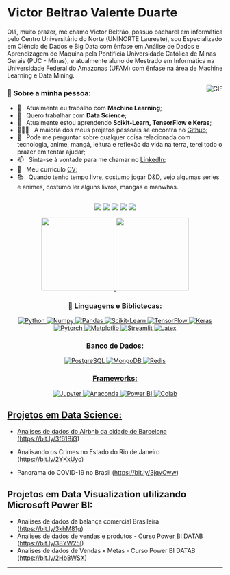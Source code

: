 
# Victor Beltrao Valente Duarte
<sub></sub>

<div align="left">

Olá, muito prazer, me chamo Victor Beltrão, possuo bacharel em informática pelo Centro Universitário do Norte (UNINORTE Laureate), sou Especializado em Ciência de Dados e Big Data com ênfase em Análise de Dados e Aprendizagem de Máquina pela Pontifícia Universidade Católica de Minas Gerais (PUC - Minas), e atualmente aluno de Mestrado em Informática na Universidade Federal do Amazonas (UFAM) com ênfase na área de Machine Learning e Data Mining.
</div>

<img align="right" alt="GIF" src="https://i.gifer.com/origin/70/707699a22a7f4faae1d81351fb16d110.gif">

### 🧐 Sobre a minha pessoa:

- 🔭 &nbsp; Atualmente eu trabalho com **Machine Learning**;
- 🤝 &nbsp; Quero trabalhar com **Data Science**;
- 🌱 &nbsp; Atualmente estou aprendendo **Scikit-Learn, TensorFlow e Keras**; 
- 👨🏻‍💻 &nbsp; A maioria dos meus projetos pessoais se encontra no [Github](https://github.com/victorbeltrao12?tab=repositories);
- 💬 &nbsp; Pode me perguntar sobre qualquer coisa relacionada com tecnologia, anime, mangá, leitura e reflexão da vida na terra, terei todo o prazer em tentar ajudar;
- 📫 &nbsp; Sinta-se à vontade para me chamar no [LinkedIn](https://www.linkedin.com/in/victorbeltrao/);
- 📝 &nbsp; Meu curriculo [CV](https://drive.google.com/file/d/1crtjGowZJE4HOpdz2VYRWyzULhje3UHv/view?usp=sharing);
- 📚 &nbsp; Quando tenho tempo livre, costumo jogar D&D, vejo algumas series e animes, costumo ler alguns livros, mangás e manwhas.
<div align="center">
  
##
<div align="center"> 
 
  <a href = "mailto:victorbeltraoduarte@gmail.com"><img src="https://img.shields.io/badge/-Gmail-%23333?style=for-the-badge&logo=gmail&logoColor=white" target="_blank"></a>
  <a href = "https://www.linkedin.com/in/victorbeltrao/" target="_blank"><img src="https://img.shields.io/badge/-LinkedIn-%230077B5?style=for-the-badge&logo=linkedin&logoColor=white" target="_blank"></a>
  <a href = "https://open.spotify.com/playlist/1bmjid8hF9Sc8pxMEkwKh3?si=7d1c93ae5bef4f07"><img src="https://img.shields.io/badge/Spotify-1ED760?&style=for-the-badge&logo=spotify&logoColor=white" target="_blank"></a>
  <a href= "https://steamcommunity.com/id/vbvd/"><img src="https://img.shields.io/badge/Steam-000000?style=for-the-badge&logo=steam&logoColor=white" target="_blank"></a>
  <a href="https://br.op.gg/multi/query=vikotsuby%2Cgrayback"><img src="https://img.shields.io/badge/Riot_Games-D32936?style=for-the-badge&logo=riot-games&logoColor=white" target="_blank"></a>
</div>
  

  <a href="https://github.com/victorbeltrao12">
  <img height="170em" src="https://github-readme-stats.vercel.app/api?username=victorbeltrao12&show_icons=true&theme=vue&include_all_commits=true&count_private=true"/>
  <img height="170em" src="https://github-readme-stats.vercel.app/api/top-langs/?username=victorbeltrao12&layout=compact&langs_count=7&theme=vue"/>
</div>
 
  <div align="center">    

### 🔨 Linguagens e Bibliotecas:
![Python](https://img.shields.io/badge/Python-3776AB?style=for-the-badge&logo=python&logoColor=white)
![Numpy](https://img.shields.io/badge/Numpy-777BB4?style=for-the-badge&logo=numpy&logoColor=white)
![Pandas](https://img.shields.io/badge/Pandas-2C2D72?style=for-the-badge&logo=pandas&logoColor=white)
![Scikit-Learn](https://img.shields.io/badge/scikit_learn-F7931E?style=for-the-badge&logo=scikit-learn&logoColor=white)
![TensorFlow](https://img.shields.io/badge/TensorFlow-FF6F00?style=for-the-badge&logo=TensorFlow&logoColor=white)
![Keras](https://img.shields.io/badge/Keras-D00000?style=for-the-badge&logo=Keras&logoColor=white)
![Pytorch](https://img.shields.io/badge/PyTorch-EE4C2C?style=for-the-badge&logo=PyTorch&logoColor=white)
![Matplotlib](https://img.shields.io/badge/Plotly-239120?style=for-the-badge&logo=plotly&logoColor=white)
![Streamlit](https://img.shields.io/badge/Streamlit-FF4B4B?style=for-the-badge&logo=Streamlit&logoColor=white)
![Latex](https://img.shields.io/badge/LaTeX-47A141?style=for-the-badge&logo=LaTeX&logoColor=white)
 
 ### Banco de Dados:
![PostgreSQL](https://img.shields.io/badge/PostgreSQL-316192?style=for-the-badge&logo=postgresql&logoColor=white)
![MongoDB](https://img.shields.io/badge/MongoDB-4EA94B?style=for-the-badge&logo=mongodb&logoColor=white)
![Redis](https://img.shields.io/badge/redis-%23DD0031.svg?&style=for-the-badge&logo=redis&logoColor=white)
  
### Frameworks:
![Jupyter](https://img.shields.io/badge/Jupyter-F37626.svg?&style=for-the-badge&logo=Jupyter&logoColor=white)
![Anaconda](https://img.shields.io/badge/conda-342B029.svg?&style=for-the-badge&logo=anaconda&logoColor=white)
![Power BI](https://img.shields.io/badge/PowerBI-F2C811?style=for-the-badge&logo=Power%20BI&logoColor=white)
![Colab](https://img.shields.io/badge/Colab-F9AB00?style=for-the-badge&logo=googlecolab&color=525252)
  
  </div>

## Projetos em Data Science:
* Analises de dados do Airbnb da cidade de Barcelona (https://bit.ly/3f61BiG)

* Analisando os Crimes no Estado do Rio de Janeiro (https://bit.ly/2YKxUyc)

* Panorama do COVID-19 no Brasil (https://bit.ly/3jqvCww)

## Projetos em Data Visualization utilizando Microsoft Power BI:

* Analises de dados da balança comercial Brasileira (https://bit.ly/3khM81g)
* Analises de dados de vendas e produtos - Curso Power BI DATAB (https://bit.ly/38YW25I)
* Analises de dados de Vendas x Metas -  Curso Power BI DATAB (https://bit.ly/2Hb8WSX)
---
